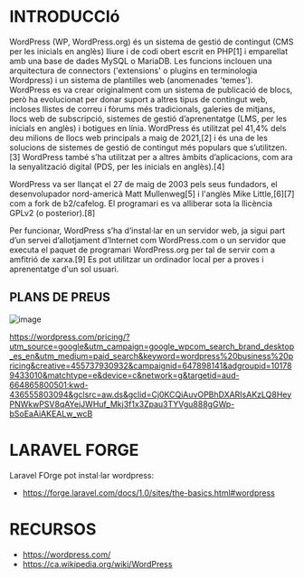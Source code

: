 # INTRODUCCIó

WordPress (WP, WordPress.org) és un sistema de gestió de contingut (CMS per les inicials en anglès) lliure i de codi obert escrit en PHP[1] i emparellat amb una base de dades MySQL o MariaDB. Les funcions inclouen una arquitectura de connectors ('extensions' o plugins en terminologia Wordpress) i un sistema de plantilles web (anomenades 'temes'). WordPress es va crear originalment com un sistema de publicació de blocs, però ha evolucionat per donar suport a altres tipus de contingut web, incloses llistes de correu i fòrums més tradicionals, galeries de mitjans, llocs web de subscripció, sistemes de gestió d’aprenentatge (LMS, per les inicials en anglès) i botigues en línia. WordPress és utilitzat pel 41,4% dels deu milions de llocs web principals a maig de 2021,[2] i és una de les solucions de sistemes de gestió de contingut més populars que s’utilitzen.[3] WordPress també s’ha utilitzat per a altres àmbits d’aplicacions, com ara la senyalització digital (PDS, per les inicials en anglès).[4]

WordPress va ser llançat el 27 de maig de 2003 pels seus fundadors, el desenvolupador nord-americà Matt Mullenweg[5] i l'anglès Mike Little,[6][7] com a fork de b2/cafelog. El programari es va alliberar sota la llicència GPLv2 (o posterior).[8]

Per funcionar, WordPress s’ha d’instal·lar en un servidor web, ja sigui part d’un servei d’allotjament d’Internet com WordPress.com o un servidor que executa el paquet de programari WordPress.org per tal de servir com a amfitrió de xarxa.[9] Es pot utilitzar un ordinador local per a proves i aprenentatge d'un sol usuari.

## PLANS DE PREUS

![image](https://user-images.githubusercontent.com/4015406/152493285-f02972f4-cdd8-4da8-891c-55e6588c90be.png)


https://wordpress.com/pricing/?utm_source=google&utm_campaign=google_wpcom_search_brand_desktop_es_en&utm_medium=paid_search&keyword=wordpress%20business%20pricing&creative=455737930932&campaignid=647898141&adgroupid=101789433010&matchtype=e&device=c&network=g&targetid=aud-664865800501:kwd-436555803094&gclsrc=aw.ds&gclid=Cj0KCQiAuvOPBhDXARIsAKzLQ8HeyPNWkwPSV8qAYejJWHuf_Mkj3f1x3Zpau3TYVgu888gGWp-bSoEaAiAKEALw_wcB

# LARAVEL FORGE

Laravel FOrge pot instal·lar wordpress:
- https://forge.laravel.com/docs/1.0/sites/the-basics.html#wordpress

# RECURSOS
- https://wordpress.com/
- https://ca.wikipedia.org/wiki/WordPress
